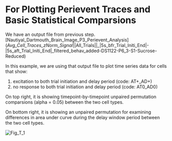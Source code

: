 # For Plotting Perievent Traces and Basic Statistical Comparsions

We have an output file from previous step. [Nautiyal_Dartmouth_Brain_Image_P3_Perievent_Analysis]
(_Avg_Cell_Traces_zNorm_Signal_||All_Trials||_|5s_bfr_Trial_Initi_End|-|5s_aft_Trial_Initi_End|_filtered_behav_added-DS1122-P6_3-S1-Sucrose-Reduced)

In this example, we are using that output file to plot time series data for cells that show: 

1. excitation to both trial initiation and delay period (code:  AT+_AD+)
2. no response to both trial initiation and delay period (code:  AT0_AD0)

On top right, it is showing timepoint-by-timepoint unpaired permutation comparsions (alpha = 0.05) between the two cell types.

On bottom right, it is showing an unpaired permutation for examining differences in area under curve during the delay window period between the two cell types.



![Fig_T_1](https://github.com/user-attachments/assets/ea039694-5543-4557-a109-db32a694a0a5)

